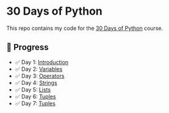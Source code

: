 # 30 Days of Python

This repo contains my code for the [30 Days of Python](https://github.com/Asabeneh/30-Days-Of-Python) course.

## 📅 Progress

- ✅ Day 1: [Introduction](day_1/helloworld.py)
- ✅ Day 2: [Variables](day_2/variables.py)
- ✅ Day 3: [Operators](day_3/operators.py)
- ✅ Day 4: [Strings](day_4/strings.py)
- ✅ Day 5: [Lists](day_5/lists.py)
- ✅ Day 6: [Tuples](day_6/tuples.py)
- ✅ Day 7: [Tuples](day_6/sets.py)
